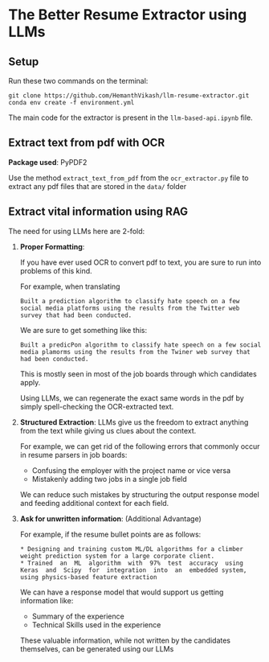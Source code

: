 # The Better Resume Extractor using LLMs

## Setup

Run these two commands on the terminal:
```
git clone https://github.com/HemanthVikash/llm-resume-extractor.git
conda env create -f environment.yml
```

The main code for the extractor is present in the ```llm-based-api.ipynb``` file. 

## Extract text from pdf with OCR

**Package used**: PyPDF2 

Use the method ```extract_text_from_pdf``` from the ```ocr_extractor.py``` file to extract any pdf files that are stored in the ```data/``` folder

## Extract vital information using RAG

The need for using LLMs here are 2-fold:

1. **Proper Formatting**: 

    If you have ever used OCR to convert pdf to text, you are sure to run into problems of this kind. 

    For example, when translating
    
    ```
    Built a prediction algorithm to classify hate speech on a few social media platforms using the results from the Twitter web survey that had been conducted.
    ```

    We are sure to get something like this:

    ```
    Built a predicPon algorithm to classify hate speech on a few social media plamorms using the results from the Twiner web survey that had been conducted.
    ```
    
    This is mostly seen in most of the job boards through which candidates apply.

    Using LLMs, we can regenerate the exact same words in the pdf by simply spell-checking the OCR-extracted text.

2. **Structured Extraction**:
    LLMs give us the freedom to extract anything from the text while giving us clues about the context. 
    
    For example, we can get rid of the following errors that commonly occur in resume parsers in job boards: 
    - Confusing the employer with the project name or vice versa
    - Mistakenly adding two jobs in a single job field
    
    We can reduce such mistakes by structuring the output response model and feeding additional context for each field.


3. **Ask for unwritten information**: (Additional Advantage)

    For example, if the resume bullet points are as follows:

    ```
    * Designing and training custom ML/DL algorithms for a climber weight prediction system for a large corporate client. 
    * Trained  an  ML  algorithm  with  97%  test  accuracy  using  Keras  and  Scipy  for  integration  into  an  embedded system, using physics-based feature extraction
    ```

    We can have a response model that would support us getting information like:
    - Summary of the experience
    - Technical Skills used in the experience
    
    These valuable information, while not written by the candidates themselves, can be generated using our LLMs